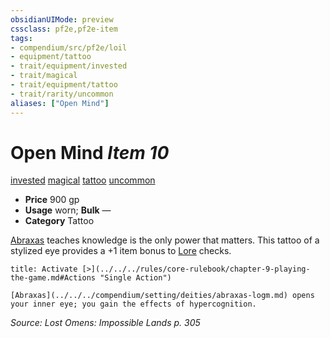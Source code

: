 ```yaml
---
obsidianUIMode: preview
cssclass: pf2e,pf2e-item
tags:
- compendium/src/pf2e/loil
- equipment/tattoo
- trait/equipment/invested
- trait/magical
- trait/equipment/tattoo
- trait/rarity/uncommon
aliases: ["Open Mind"]
---
```

# Open Mind *Item 10*  
[invested](invested.md)  [magical](magical.md)  [tattoo](tattoo-lowg.md)  [uncommon](uncommon.md)  

- **Price** 900 gp
- **Usage** worn; **Bulk** —
- **Category** Tattoo

[Abraxas](../../setting/deities/abraxas-logm.md) teaches knowledge is the only power that matters. This tattoo of a stylized eye provides a +1 item bonus to [Lore](../../skills.md#Lore) checks.

```ad-embed-ability
title: Activate [>](../../../rules/core-rulebook/chapter-9-playing-the-game.md#Actions "Single Action")

[Abraxas](../../../compendium/setting/deities/abraxas-logm.md) opens your inner eye; you gain the effects of hypercognition.
```

*Source: Lost Omens: Impossible Lands p. 305*
